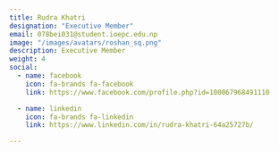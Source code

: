 ```yaml
---
title: Rudra Khatri
designation: "Executive Member"
email: 078bei031@student.ioepc.edu.np
image: "/images/avatars/roshan_sq.png"
description: Executive Member
weight: 4
social:
  - name: facebook
    icon: fa-brands fa-facebook
    link: https://www.facebook.com/profile.php?id=100067968491110

  - name: linkedin
    icon: fa-brands fa-linkedin
    link: https://www.linkedin.com/in/rudra-khatri-64a25727b/

---
```


